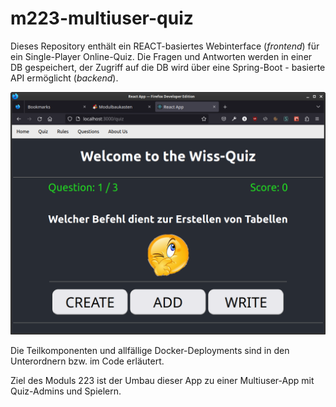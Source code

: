 # m223-multiuser-quiz

Dieses Repository enthält ein REACT-basiertes Webinterface (*frontend*) für ein Single-Player Online-Quiz. Die Fragen und Antworten werden in einer DB gespeichert, der Zugriff auf die DB wird über eine Spring-Boot - basierte API ermöglicht (*backend*).

![](img/2023-02-09-08-37-04.png)

Die Teilkomponenten und allfällige Docker-Deployments sind in den Unterordnern bzw. im Code erläutert.

Ziel des Moduls 223 ist der Umbau dieser App zu einer Multiuser-App mit Quiz-Admins und Spielern.

